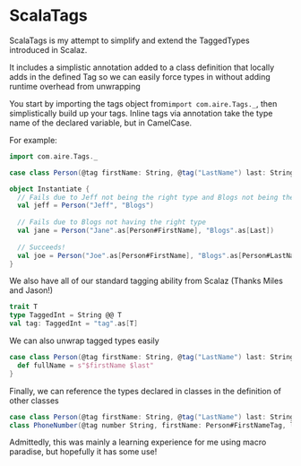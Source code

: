 # ScalaTags 

ScalaTags is my attempt to simplify and extend the TaggedTypes introduced in Scalaz. 

It includes a simplistic annotation added to a class definition that locally adds in the defined Tag so we can easily force types in without adding runtime overhead from unwrapping

You start by importing the tags object from`import com.aire.Tags._`, then simplistically build up your tags. Inline tags via annotation take the type name of the declared variable, but in CamelCase.

For example:

```Scala
import com.aire.Tags._

case class Person(@tag firstName: String, @tag("LastName") last: String, age: Int)

object Instantiate {
  // Fails due to Jeff not being the right type and Blogs not being the right type
  val jeff = Person("Jeff", "Blogs") 
  
  // Fails due to Blogs not having the right type
  val jane = Person("Jane".as[Person#FirstName], "Blogs".as[Last])
  
  // Succeeds!
  val joe = Person("Joe".as[Person#FirstName], "Blogs".as[Person#LastName], 22)
}
```

We also have all of our standard tagging ability from Scalaz (Thanks Miles and Jason!)

```Scala
trait T
type TaggedInt = String @@ T
val tag: TaggedInt = "tag".as[T] 
```

We can also unwrap tagged types easily

```Scala
case class Person(@tag firstName: String, @tag("LastName") last: String, age: Int) {
  def fullName = s"$firstName $last"
}
```

Finally, we can reference the types declared in classes in the definition of other classes

```Scala
case class Person(@tag firstName: String, @tag("LastName") last: String, age: Int) {
class PhoneNumber(@tag number String, firstName: Person#FirstNameTag, lastName: Person#LastNameTag)
```

Admittedly, this was mainly a learning experience for me using macro paradise, but hopefully it has some use!
